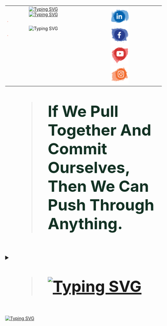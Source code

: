 
<table>
  <tr>
    <td style="width: 50%; vertical-align: top; text-align: center;">
      <!-- Typing SVG Images -->
      <a href="https://www.linkedin.com/in/a7med-elgo7ary">
        <img src="https://readme-typing-svg.demolab.com?font=Fira+Code&weight=700&size=25&pause=1000&color=130976&width=800&height=50&lines=Hallo+Genie.%F0%9F%91%A8%E2%80%8D%F0%9F%92%BB;Mein+Name+ist+Ahmed+El-Gohary.;Ich+setze+meine+fantasie+auf+den+Mars.%F0%9F%9A%80+;+Der+Fingerabdruch+ist+nich+unser+weg+.%E2%9C%A8" alt="Typing SVG">
      </a>
      <br>
      <a href="https://www.linkedin.com/in/a7med-elgo7ary">
        <img src="https://readme-typing-svg.demolab.com?font=Fira+Code&weight=500&pause=2000&color=F72EDE&multiline=true&width=700&height=110&lines=Embedded+System+Software+Engineer.;Skilled+in+AI%2C+Machine+Learning+and+Data+Science.+;Passionate+about+AI+and+Robotics.+;Dedicated+to+pushing+innovation+boundaries+in+technology." alt="Typing SVG">
      </a>
      <hr style="border: .5; height: .5px; background-color: #ff5733; width: 1%;"
      <a href="https://www.linkedin.com/in/a7med-elgo7ary"><img src="https://readme-typing-svg.demolab.com?font=Fira+Code&weight=800&size=25&pause=5000&color=5CF715&center=true&vCenter=true&multiline=true&width=700&height=40&lines=%F0%9F%A7%BF+%F0%9D%90%91+A%CC%B3+%F0%9D%90%8E+I%CC%B3+%F0%9D%90%81+F%CC%B3+%F0%9D%90%8E+A%CC%B3+%F0%9D%90%93+%F0%9F%91%BE" alt="Typing SVG" /></a>
      <hr style="border: .5; height: .5px; background-color: #ff5733; width: 1%;">
    </td>
    <td style="width: 50%; vertical-align: top; text-align: center;">
      <!-- Contact Icons -->
      <a href="https://www.linkedin.com/in/a7med-elgo7ary">
        <img src="linkedin.svg" alt="LinkedIn Profile" width="60" height=60">
      </a>
      <br>
      <a href="https://www.linkedin.com/in/a7med-elgo7ary">
        <img src="Facebook.svg" alt="Facebok Icon" width="60" height="60">
      </a>
      <br>
      <a href="https://www.linkedin.com/in/a7med-elgo7ary" target="_blank">
        <img src="Youtube.svg" alt="Youtube Icon" width="60" height="60">
      </a>
      <br>
      <a href="https://www.linkedin.com/in/a7med-elgo7ary" target="_blank">
        <img src="Instagram.svg" alt="instagram Icon" width="60" height="60">
      </a>
    </td>
    <td style="width: 50%; vertical-align: top; text-align: center;">
      <!-- Contact Icons -->
      <a href="https://wa.me/201009515837" target="_blank">
        <img src="WhatsApp.svg" alt="WhatsApp Icon" width="60" height=60"">
      </a>
      <br>
      <a href="mailto:a7medelgo7ry@gmail.com">
        <img src="Email.svg" alt="Email Icon" width="60" height="60">
      </a>
      <br>
       <a href="https://diamond-cymbal-f98.notion.site/833edfd7e627443dab51ca0a4e46e628?v=6cf75e7daeb5460a82fdb71a3be5dbd9" target="_blank">
        <img src="web.svg" alt="website Icon" width="60" height="60">
      </a>
      <br>
      <a href="https://www.kaggle.com/a7medelgo7ary" target="_blank">
        <img src="Kaggle.png" alt="Kaggle Icon" width="55" height="55">
      </a>
    </td>
    
  </tr>
</table>







<blockquote style="font-size: 50px; font-weight: bold; color:#123123;">
   If We Pull Together And Commit Ourselves, Then We Can Push Through Anything.
</blockquote>





<br>













<details>
  <summary style="font-size: 20px; font-weight: bold;">
    <blockquote style="font-size: 50px; font-weight: bold; color:#123123;">
      <a href="javascript:void(0);" onclick="document.getElementById('myDetails').open = true;">
        <img src="https://readme-typing-svg.demolab.com?font=Fira+Code&weight=300&pause=2000&color=F72EDE&multiline=true&width=700&height=35&lines=Die+Fantasie+beginnt+%F0%9F%92%AB" alt="Typing SVG" />
      </a>
    </blockquote>
  </summary>
  <table>
    <tr>
      <td>
        <details>
          <summary style="font-size: 20px; font-weight: bold;">
            <blockquote style="font-size: 50px; font-weight: bold; color:#123123;">
              Programming Languages
            </blockquote>
          </summary>
          <a href="https://www.linkedin.com/in/a7med-elgo7ary">
            <img src="https://readme-typing-svg.demolab.com?font=Fira+Code&weight=300&size=15&pause=2500&color=53C8FF&multiline=true&width=400&height=30&lines=+++Thinking+++Imagining+++coffee+mixing+++coding." alt="Typing SVG"/>
          </a>
          <table>
            <tr>
              <td style="text-align: center;">
                <a href="https://www.linkedin.com/in/a7med-elgo7ary">
                  <img src="c++.svg" alt="LinkedIn Profile" width="45" height="45">
                </a>
              </td>
              <td style="text-align: center;">
                <a href="https://www.linkedin.com/in/a7med-elgo7ary">
                  <img src="c.svg" alt="Facebook Icon" width="45" height="45">
                </a>
              </td>
              <td style="text-align: center;">
                <a href="https://www.linkedin.com/in/a7med-elgo7ary" target="_blank">
                  <img src="python.svg" alt="YouTube Icon" width="45" height="45">
                </a>
              </td>
              <td style="text-align: center;">
                <a href="https://www.linkedin.com/in/a7med-elgo7ary" target="_blank">
                  <img src="Dart.svg" alt="Instagram Icon" width="45" height="45">
                </a>
              </td>
              <td style="text-align: center;">
                <a href="https://www.linkedin.com/in/a7med-elgo7ary" target="_blank">
                  <img src="sql.svg" alt="Instagram Icon" width="45" height="45">
                </a>
              </td>
            </tr>
          </table>
        </details>
      </td>
      <td>
        <details>
          <summary style="font-size: 20px; font-weight: bold;">
            <blockquote style="font-size: 50px; font-weight: bold; color:#123123;">
              IDE Software
            </blockquote>
          </summary>
          <a href="https://www.linkedin.com/in/a7med-elgo7ary">
            <img src="https://readme-typing-svg.demolab.com?font=Fira+Code&weight=300&size=15&pause=2500&color=53C8FF&multiline=true&width=400&height=30&lines=+++shape+++and+++ mold+my+++code." alt="Typing SVG"/>
          </a>
          <table>
            <tr>
              <td style="text-align: center;">
                <a href="https://www.linkedin.com/in/a7med-elgo7ary">
                  <img src="visual-studio-code-seeklogo.svg" alt="VS code" width="45" height="45">
                </a>
              </td>
              <td style="text-align: center;">
                <a href="https://www.linkedin.com/in/a7med-elgo7ary">
                  <img src="android-studioe.svg" alt="Android studio Icon" width="45" height="45">
                </a>
              </td>
              <td style="text-align: center;">
                <a href="https://www.linkedin.com/in/a7med-elgo7ary" target="_blank">
                  <img src="arduino.svg" alt="Arduino Icon" width="45" height="45">
                </a>
              </td>
              <td style="text-align: center;">
                <a href="https://www.linkedin.com/in/a7med-elgo7ary" target="_blank">
                  <img src="mch.avif" alt="micrichip Icon" width="45" height="45">
                </a>
              </td>
              <td style="text-align: center;">
                <a href="https://www.linkedin.com/in/a7med-elgo7ary" target="_blank">
                  <img src="anaconda.svg" alt="Anaconda Icon" width="45" height="45">
                </a>
              </td>
              <td style="text-align: center;">
                <a href="https://www.linkedin.com/in/a7med-elgo7ary" target="_blank">
                  <img src="jupyter.svg" alt="Jupyter Icon" width="45" height="45">
                </a>
              </td>
              <td style="text-align: center;">
                <a href="https://www.linkedin.com/in/a7med-elgo7ary" target="_blank">
                  <img src="colab.png" alt="Colab Icon" width="45" height="45">
                </a>
              </td>
            </tr>
          </table>
        </details>
      </td>
      <td>
        <details>
          <summary style="font-size: 20px; font-weight: bold;">
            <blockquote style="font-size: 50px; font-weight: bold; color:#123123;">
              Programming Languages
            </blockquote>
          </summary>
          <a href="https://www.linkedin.com/in/a7med-elgo7ary">
            <img src="https://readme-typing-svg.demolab.com?font=Fira+Code&weight=300&size=15&pause=2500&color=53C8FF&multiline=true&width=400&height=30&lines=+++Thinking+++Imagining+++coffee+mixing+++coding." alt="Typing SVG"/>
          </a>
          <table>
            <tr>
              <td style="text-align: center;">
                <a href="https://www.linkedin.com/in/a7med-elgo7ary">
                  <img src="c++.svg" alt="LinkedIn Profile" width="45" height="45">
                </a>
              </td>
              <td style="text-align: center;">
                <a href="https://www.linkedin.com/in/a7med-elgo7ary">
                  <img src="c.svg" alt="Facebook Icon" width="45" height="45">
                </a>
              </td>
              <td style="text-align: center;">
                <a href="https://www.linkedin.com/in/a7med-elgo7ary" target="_blank">
                  <img src="python.svg" alt="YouTube Icon" width="45" height="45">
                </a>
              </td>
              <td style="text-align: center;">
                <a href="https://www.linkedin.com/in/a7med-elgo7ary" target="_blank">
                  <img src="Dart.svg" alt="Instagram Icon" width="45" height="45">
                </a>
              </td>
              <td style="text-align: center;">
                <a href="https://www.linkedin.com/in/a7med-elgo7ary" target="_blank">
                  <img src="sql.svg" alt="Instagram Icon" width="45" height="45">
                </a>
              </td>
            </tr>
          </table>
        </details>
      </td>
    </tr>
  </table>
</details>














<!-- Badges Row -->
<!--
<p align="center">
  <img src="https://img.shields.io/badge/stars-4.8k-brightgreen.svg" alt="Stars" />
  <img src="https://img.shields.io/badge/license-Apache--2.0-blue.svg" alt="License" />
  <img src="https://img.shields.io/badge/issues-22%20open-orange.svg" alt="Issues" />
  <img src="https://img.shields.io/badge/forks-2k-blue.svg" alt="Forks" />
  <img src="https://img.shields.io/badge/Vector%20search%20by-Qdrant-ff69b4.svg" alt="Qdrant" />
</p>
-->

<!-- Buttons Row -->
<!--
<p align="center">
  <a href="https://discord.com/">
    <img src="https://img.shields.io/badge/Join%20Discord-7289DA?style=for-the-badge&logo=discord&logoColor=white" alt="Join Discord" />
  </a>
  <a href="https://www.resumematcher.fyi/">
    <img src="https://img.shields.io/badge/www.resumematcher.fyi-yellow?style=for-the-badge" alt="Resume Matcher" />
  </a>
  <a href="https://streamlit.io/">
    <img src="https://img.shields.io/badge/Live%20Demo%20on%20Streamlit-FF2D20?style=for-the-badge&logo=streamlit&logoColor=white" alt="Live Demo on Streamlit" />
  </a>
</p>
-->

<!-- Single Button Row -->
<!--
<p align="center">
  <a href="https://docs.resumematcher.fyi/">
    <img src="https://img.shields.io/badge/Checkout%20Resume%20Matcher%20Docs-red?style=for-the-badge" alt="Resume Matcher Docs" />
  </a>
</p>
-->

<!-- Product Hunt Badge -->
<!--
<p align="center">
  <a href="https://www.producthunt.com/posts/resume-matcher">
    <img src="https://img.shields.io/badge/Product%20Hunt-red?style=for-the-badge&logo=product-hunt&logoColor=white" alt="Product Hunt" />
  </a>
</p>
-->






[![Typing SVG](https://readme-typing-svg.demolab.com?font=Fira+Code&weight=600&size=24&duration=1000&pause=400&color=BFF749&center=true&vCenter=true&multiline=true&width=1000&height=40&lines=CONTINUE+%F0%9F%A4%8C)](https://www.linkedin.com/in/a7med-elgo7ary)

<!-- Adjust appearance based on GitHub theme -->

